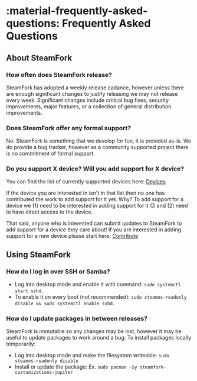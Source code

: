 # :material-frequently-asked-questions: Frequently Asked Questions

## About SteamFork

### How often does SteamFork release?
SteamFork has adopted a weekly release cadance, however unless there are enough significant changes to justify releasing we may not release every week.  Significant changes include critical bug fixes, security improvements, major features, or a collection of general distribution improvements.

### Does SteamFork offer any formal support?

No. SteamFork is something that we develop for fun, it is provided as-is.  We do provide a bug tracker, however as a community supported project there is no commitment of formal support.

### Do you support X device?  Will you add support for X device?

You can find the list of currently supported devices here: [Devices](../devices)

If the device you are interested in isn't in that list then no one has contributed the work to add support for it yet.  Why? To add support for a device we (1) need to be interested in adding support for it 😊 and (2) need to have direct access to the device.

That said, anyone who is interested can submit updates to SteamFork to add support for a device they care about! If you are interested in adding support for a new device please start here: [Contribute](../contribute)

## Using SteamFork

### How do I log in over SSH or Samba?

* Log into desktop mode and enable it with command: `sudo systemctl start sshd`.
* To enable it on every boot (not recommended): `sudo steamos-readonly disable && sudo systemctl enable sshd`.

### How do I update packages in between releases?

SteamFork is immutable so any changes may be lost, however it may be useful to update packages to work around a bug.  To install packages locally temporarily:

* Log into desktop mode and make the filesystem writeable: `sudo steamos-readonly disable`
* Install or update the package: Ex. `sudo pacman -Sy steamfork-customizations-jupiter`
